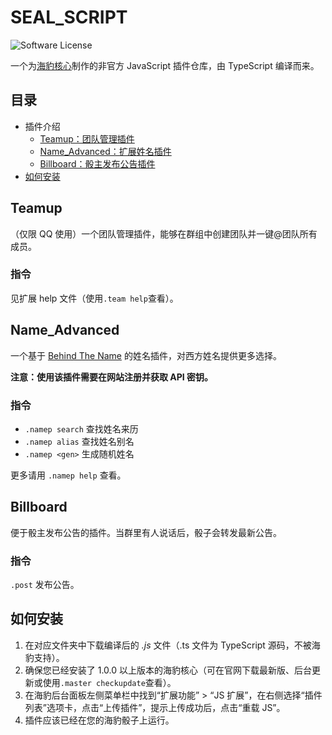 # SEAL_SCRIPT
![Software License](https://img.shields.io/badge/license-MIT-blue.svg?style=flat-square)

一个为[海豹核心](https://github.com/sealdice)制作的非官方 JavaScript 插件仓库，由 TypeScript 编译而来。

## 目录
- 插件介绍
    - [Teamup：团队管理插件](#teamup)
    - [Name_Advanced：扩展姓名插件](#nameadvanced)
    - [Billboard：骰主发布公告插件](#billboard)
- [如何安装](#如何安装)

## Teamup
（仅限 QQ 使用）一个团队管理插件，能够在群组中创建团队并一键@团队所有成员。

### 指令
见扩展 help 文件（使用`.team help`查看）。

## Name_Advanced
一个基于 [Behind The Name](https://behindthename.com) 的姓名插件，对西方姓名提供更多选择。

**注意：使用该插件需要在网站注册并获取 API 密钥。**

### 指令
- `.namep search` 查找姓名来历
- `.namep alias` 查找姓名别名
- `.namep <gen>` 生成随机姓名

更多请用 `.namep help` 查看。

## Billboard
便于骰主发布公告的插件。当群里有人说话后，骰子会转发最新公告。

### 指令
`.post` 发布公告。

## 如何安装
1. 在对应文件夹中下载编译后的 *.js* 文件（.ts 文件为 TypeScript 源码，不被海豹支持）。
2. 确保您已经安装了 1.0.0 以上版本的海豹核心（可在官网下载最新版、后台更新或使用`.master checkupdate`查看）。
3. 在海豹后台面板左侧菜单栏中找到“扩展功能” > “JS 扩展”，在右侧选择“插件列表”选项卡，点击“上传插件”，提示上传成功后，点击“重载 JS”。
4. 插件应该已经在您的海豹骰子上运行。
